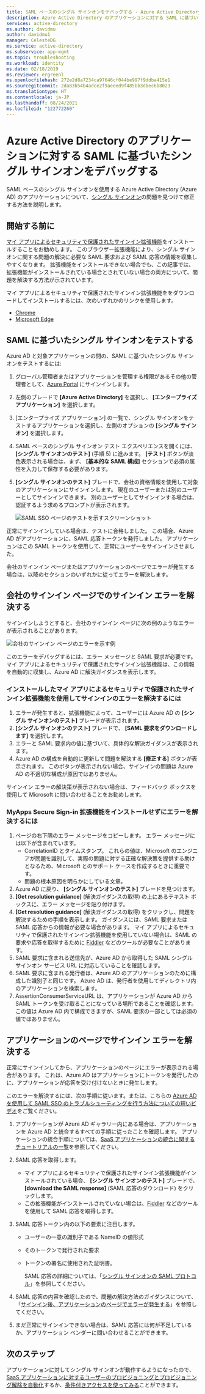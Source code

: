 ```yaml
---
title: SAML ベースのシングル サインオンをデバッグする - Azure Active Directory
description: Azure Active Directory のアプリケーションに対する SAML に基づいたシングル サインオンをデバッグします。
services: active-directory
ms.author: davidmu
author: davidmu1
manager: CelesteDG
ms.service: active-directory
ms.subservice: app-mgmt
ms.topic: troubleshooting
ms.workload: identity
ms.date: 02/18/2019
ms.reviewer: ergreenl
ms.openlocfilehash: 272e2d8a7234ca97646cf044be997f9ddba415e1
ms.sourcegitcommit: 2da83b54b4adce2f9aeeed9f485bb3dbec6b8023
ms.translationtype: HT
ms.contentlocale: ja-JP
ms.lasthandoff: 08/24/2021
ms.locfileid: "122772260"
---
```

# <a name="debug-saml-based-single-sign-on-to-applications-in-azure-active-directory"></a>Azure Active Directory のアプリケーションに対する SAML に基づいたシングル サインオンをデバッグする

SAML ベースのシングル サインオンを使用する Azure Active Directory (Azure AD) のアプリケーションについて、[シングル サインオン](what-is-single-sign-on.md)の問題を見つけて修正する方法を説明します。

## <a name="before-you-begin"></a>開始する前に

[マイ アプリによるセキュリティで保護されたサインイン拡張機能](../user-help/my-apps-portal-end-user-troubleshoot.md#im-having-trouble-installing-the-my-apps-secure-sign-in-extension)をインストールすることをお勧めします。 このブラウザー拡張機能により、シングル サインオンに関する問題の解決に必要な SAML 要求および SAML 応答の情報を収集しやすくなります。 拡張機能をインストールできない場合でも、この記事では、拡張機能がインストールされている場合とされていない場合の両方について、問題を解決する方法が示されています。

マイ アプリによるセキュリティで保護されたサインイン拡張機能ををダウンロードしてインストールするには、次のいずれかのリンクを使用します。

- [Chrome](https://go.microsoft.com/fwlink/?linkid=866367)
- [Microsoft Edge](https://go.microsoft.com/fwlink/?linkid=845176)

## <a name="test-saml-based-single-sign-on"></a>SAML に基づいたシングル サインオンをテストする

Azure AD と対象アプリケーションの間の、SAML に基づいたシングル サインオンをテストするには:

1. グローバル管理者またはアプリケーションを管理する権限があるその他の管理者として、[Azure Portal](https://portal.azure.com) にサインインします。
1. 左側のブレードで **[Azure Active Directory]** を選択し、 **[エンタープライズ アプリケーション]** を選択します。
1. [エンタープライズ アプリケーション] の一覧で、シングル サインオンをテストするアプリケーションを選択し、左側のオプションの **[シングル サインオン]** を選択します。
1. SAML ベースのシングル サインオン テスト エクスペリエンスを開くには、 **[シングル サインオンのテスト]** (手順 5) に進みます。 **[テスト]** ボタンが淡色表示される場合は、まず、 **[基本的な SAML 構成]** セクションで必須の属性を入力して保存する必要があります。
1. **[シングル サインオンのテスト]** ブレードで、会社の資格情報を使用して対象のアプリケーションにサインインします。 現在のユーザーまたは別のユーザーとしてサインインできます。 別のユーザーとしてサインインする場合は、認証するよう求めるプロンプトが表示されます。

    ![SAML SSO ページのテストを示すスクリーンショット](./media/debug-saml-sso-issues/test-single-sign-on.png)

正常にサインインしている場合は、テストに合格しました。 この場合、Azure AD がアプリケーションに、SAML 応答トークンを発行しました。 アプリケーションはこの SAML トークンを使用して、正常にユーザーをサインインさせました。

会社のサインイン ページまたはアプリケーションのページでエラーが発生する場合は、以降のセクションのいずれかに従ってエラーを解決します。

## <a name="resolve-a-sign-in-error-on-your-company-sign-in-page"></a>会社のサインイン ページでのサインイン エラーを解決する

サインインしようとすると、会社のサインイン ページに次の例のようなエラーが表示されることがあります。

![会社のサインイン ページのエラーを示す例](./media/debug-saml-sso-issues/error.png)

このエラーをデバッグするには、エラー メッセージと SAML 要求が必要です。 マイ アプリによるセキュリティで保護されたサインイン拡張機能は、この情報を自動的に収集し、Azure AD に解決ガイダンスを表示します。

### <a name="to-resolve-the-sign-in-error-with-the-my-apps-secure-sign-in-extension-installed"></a>インストールしたマイ アプリによるセキュリティで保護されたサインイン拡張機能を使用してサインインのエラーを解決するには

1. エラーが発生すると、拡張機能によって、ユーザーには Azure AD の **[シングル サインオンのテスト]** ブレードが表示されます。
1. **[シングル サインオンのテスト]** ブレードで、 **[SAML 要求をダウンロードします]** を選択します。
1. エラーと SAML 要求内の値に基づいて、具体的な解決ガイダンスが表示されます。
1. Azure AD の構成を自動的に更新して問題を解決する **[修正する]** ボタンが表示されます。 このボタンが表示されない場合、サインインの問題は Azure AD の不適切な構成が原因ではありません。

サインイン エラーの解決策が表示されない場合は、フィードバック ボックスを使用して Microsoft に問い合わせることをお勧めします。

### <a name="to-resolve-the-error-without-installing-the-my-apps-secure-sign-in-extension"></a>MyApps Secure Sign-in 拡張機能をインストールせずにエラーを解決するには

1. ページの右下隅のエラー メッセージをコピーします。 エラー メッセージには以下が含まれています。
    - CorrelationID とタイムスタンプ。 これらの値は、Microsoft のエンジニアが問題を識別して、実際の問題に対する正確な解決策を提供する助けとなるため、Microsoft とのサポート ケースを作成するときに重要です。
    - 問題の根本原因を明らかにしている文章。
1. Azure AD に戻り、 **[シングル サインオンのテスト]** ブレードを見つけます。
1. **[Get resolution guidance]** (解決ガイダンスの取得) の上にあるテキスト ボックスに、エラー メッセージを貼り付けます。
1. **[Get resolution guidance]** (解決ガイダンスの取得) をクリックし、問題を解決するための手順を表示します。 ガイダンスには、SAML 要求または SAML 応答からの情報が必要な場合があります。 マイ アプリによるセキュリティで保護されたサインイン拡張機能を使用していない場合は、SAML の要求や応答を取得するために [Fiddler](https://www.telerik.com/fiddler) などのツールが必要なことがあります。
1. SAML 要求に含まれる送信先が、Azure AD から取得した SAML シングル サインオン サービス URL に対応していることを確認します。
1. SAML 要求に含まれる発行者は、Azure AD のアプリケーションのために構成した識別子と同じです。 Azure AD は、発行者を使用してディレクトリ内のアプリケーションを検索します。
1. AssertionConsumerServiceURL は、アプリケーションが Azure AD から SAML トークンを受け取ることになっている場所であることを確認します。 この値は Azure AD 内で構成できますが、SAML 要求の一部としては必須の値ではありません。

## <a name="resolve-a-sign-in-error-on-the-application-page"></a>アプリケーションのページでサインイン エラーを解決する

正常にサインインしてから、アプリケーションのページにエラーが表示される場合があります。 これは、Azure AD はアプリケーションにトークンを発行したのに、アプリケーションが応答を受け付けないときに発生します。

このエラーを解決するには、次の手順に従います。または、こちらの [Azure AD を使用して SAML SSO のトラブルシューティングを行う方法についての短いビデオ](https://www.youtube.com/watch?v=poQCJK0WPUk&list=PLLasX02E8BPBm1xNMRdvP6GtA6otQUqp0&index=8)をご覧ください。

1. アプリケーションが Azure AD ギャラリー内にある場合は、アプリケーションを Azure AD と統合するすべての手順に従ったことを確認します。 アプリケーションの統合手順については、[SaaS アプリケーションの統合に関するチュートリアルの一覧](../saas-apps/tutorial-list.md)を参照してください。
1. SAML 応答を取得します。
    - マイ アプリによるセキュリティで保護されたサインイン拡張機能がインストールされている場合、 **[シングル サインオンのテスト]** ブレードで、 **[download the SAML response]** (SAML 応答のダウンロード) をクリックします。
    - この拡張機能がインストールされていない場合は、[Fiddler](https://www.telerik.com/fiddler) などのツールを使用して SAML 応答を取得します。
1. SAML 応答トークン内の以下の要素に注目します。
   - ユーザーの一意の識別子である NameID の値形式
   - そのトークンで発行された要求
   - トークンの署名に使用された証明書。

     SAML 応答の詳細については、「[シングル サインオンの SAML プロトコル](../develop/single-sign-on-saml-protocol.md?toc=/azure/active-directory/azuread-dev/toc.json&bc=/azure/active-directory/azuread-dev/breadcrumb/toc.json)」を参照してください。

1. SAML 応答の内容を確認したので、問題の解決方法のガイダンスについて、「[サインイン後、アプリケーションのページでエラーが発生する](application-sign-in-problem-application-error.md)」を参照してください。
1. まだ正常にサインインできない場合は、SAML 応答には何が不足しているか、アプリケーション ベンダーに問い合わせることができます。

## <a name="next-steps"></a>次のステップ

アプリケーションに対してシングル サインオンが動作するようになったので、[SaaS アプリケーションに対するユーザーのプロビジョニングとプロビジョニング解除を自動化](../app-provisioning/user-provisioning.md)するか、[条件付きアクセスを使ってみる](../conditional-access/app-based-conditional-access.md)ことができます。
